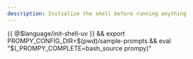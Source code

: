```yaml
---
description: Initialize the shell before running anything
---
```

{{ @$language/init-shell-uv }} && export PROMPY_CONFIG_DIR=$(pwd)/sample-prompts && eval "$(_PROMPY_COMPLETE=bash_source prompy)"
